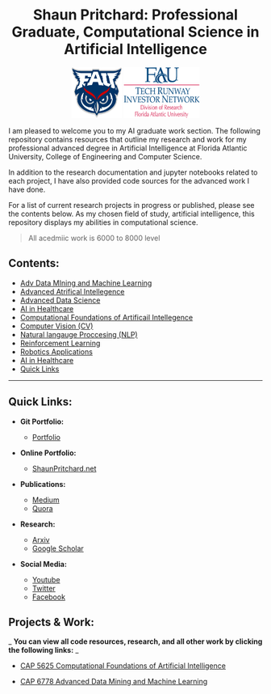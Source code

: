 <h1 align="center">
Shaun Pritchard: Professional Graduate, Computational Science in Artificial Intelligence
</h1>

<p align="center">
<span>
<img src="assets/fau.png" data-canonical-src="docs/fau.png" width="100" height="100" />

<img src="assets/trin.png" data-canonical-src="docs/fau.png" width="150" height="100" />
</span>
</p>


I am pleased to welcome you to my AI graduate work section. The following repository contains resources that outline my research and work for my professional advanced degree in Artificial Intelligence at Florida Atlantic University, College of Engineering and Computer Science.

In addition to the research documentation and jupyter notebooks related to each project, I have also provided code sources for the advanced work I have done.

For a list of current research projects in progress or published, please see the contents below.
As my chosen field of study, artificial intelligence, this repository displays my abilities in computational science.

> All acedmiic work is 6000 to 8000 level

## **Contents:**



- [Adv Data MIning and Machine Learning](#-Adv)
- [Advanced Atrifical Intellegence](#-Advanced)
- [Advanced Data Science](#-Data)
- [AI in Healthcare](#-AI)
- [Computational Foundations of Artificail Intellegence](#-Computational)
- [Computer Vision (CV)](#-Computer)
- [Natural langauge Proccesing (NLP)](#-Natural)
- [Reinforcement Learning](#-Reinforcement)
- [Robotics Applications](#-AI)
- [AI in Healthcare](#-Robotics)
- [Quick Links](#-Quick)








---
## Quick Links:

- **Git Portfolio:**
  - [Portfolio](https://github.com/shaungt1/Shaun-Pritchard-Portfolio)

- **Online Portfolio:**
  - [ShaunPritchard.net](https://shaunpritchard.net/)

- **Publications:**
  - [Medium](https://medium.com/@shaunpritchard1)
  - [Quora](https://www.quora.com/profile/Shaun-Pritchard-3)

- **Research:**
  - [Arxiv](https://arxiv.org/)
  - [Google Scholar](https://scholar.google.com/)

- **Social Media:**
  - [Youtube](https://www.youtube.com/channel/UC78cpbnaq-eeKGGHIEtUgdw)
  - [Twitter](https://twitter.com/ShaunPx1)
  - [Facebook](https://www.facebook.com/shaunpritchardlive)

## **Projects & Work:**

_ **You can view all code resources, research, and all other work by clicking the following links:** _

- [CAP 5625 Computational Foundations of Artificial Intelligence](https://github.com/shaungt1/CAP-5625-Computational-Foundations-of-Artificial-Intelligence.git)

- [CAP 6778 Advanced Data Mining and Machine Learning](https://github.com/shaungt1/CAP-6778-advanced-data-mining-and-machine-learning.git)
